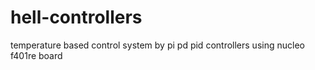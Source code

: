 # hell-controllers
temperature based control system by pi pd pid controllers using nucleo f401re board
